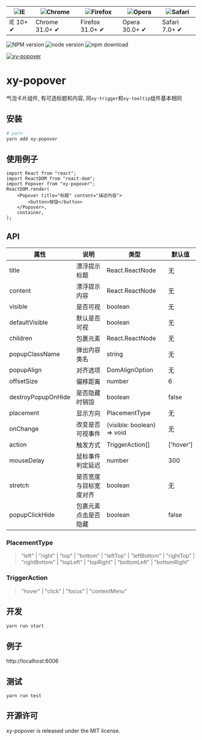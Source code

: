 | ![IE](https://github.com/alrra/browser-logos/blob/master/src/edge/edge_48x48.png?raw=true) | ![Chrome](https://github.com/alrra/browser-logos/blob/master/src/chrome/chrome_48x48.png?raw=true) | ![Firefox](https://github.com/alrra/browser-logos/blob/master/src/firefox/firefox_48x48.png?raw=true) | ![Opera](https://github.com/alrra/browser-logos/blob/master/src/opera/opera_48x48.png?raw=true) | ![Safari](https://github.com/alrra/browser-logos/blob/master/src/safari/safari_48x48.png?raw=true) |
| ------------------------------------------------------------------------------------------ | -------------------------------------------------------------------------------------------------- | ----------------------------------------------------------------------------------------------------- | ----------------------------------------------------------------------------------------------- | -------------------------------------------------------------------------------------------------- |
| IE 10+ ✔                                                                                   | Chrome 31.0+ ✔                                                                                     | Firefox 31.0+ ✔                                                                                       | Opera 30.0+ ✔                                                                                   | Safari 7.0+ ✔                                                                                      |

![NPM version](http://img.shields.io/npm/v/xy-popover.svg?style=flat-square)
![node version](https://img.shields.io/badge/node.js-%3E=_0.10-green.svg?style=flat-square)
![npm download](https://img.shields.io/npm/dm/xy-popover.svg?style=flat-square)

[![xy-popover](https://nodei.co/npm/xy-popover.png)](https://npmjs.org/package/xy-popover)

# xy-popover

气泡卡片组件, 有可选标题和内容, 同`xy-trigger`和`xy-tooltip`组件基本相同

## 安装

```bash
# yarn
yarn add xy-popover
```

## 使用例子

```tsx
import React from "react";
import ReactDOM from "react-dom";
import Popover from "xy-popover";
ReactDOM.render(
    <Popover title="标题" content="描述内容">
        <button>按钮</button>
    </Popover>,
    container,
);
```

## API

| 属性               | 说明                   | 类型                       | 默认值    |
| ------------------ | ---------------------- | -------------------------- | --------- |
| title              | 漂浮提示标题           | React.ReactNode            | 无        |
| content            | 漂浮提示内容           | React.ReactNode            | 无        |
| visible            | 是否可视               | boolean                    | 无        |
| defaultVisible     | 默认是否可视           | boolean                    | 无        |
| children           | 包裹元素               | React.ReactNode            | 无        |
| popupClassName     | 弹出内容类名           | string                     | 无        |
| popupAlign         | 对齐选项               | DomAlignOption             | 无        |
| offsetSize         | 偏移距离               | number                     | 6         |
| destroyPopupOnHide | 是否隐藏时销毁         | boolean                    | false     |
| placement          | 显示方向               | PlacementType              | 无        |
| onChange           | 改变是否可视事件       | (visible: boolean) => void | 无        |
| action             | 触发方式               | TriggerAction[]            | ['hover'] |
| mouseDelay         | 鼠标事件判定延迟       | number                     | 300       |
| stretch            | 是否宽度与目标宽度对齐 | boolean                    | 无        |
| popupClickHide     | 包裹元素点击是否隐藏   | boolean                    | false     |

### PlacementType

> "left" | "right" | "top" | "bottom" | "leftTop" | "leftBottom" | "rightTop" | "rightBottom" | "topLeft" | "topRight" | "bottomLeft" | "bottomRight"

### TriggerAction

> "hover" | "click" | "focus" | "contextMenu"

## 开发

```sh
yarn run start
```

## 例子

http://localhost:6006

## 测试

```
yarn run test
```

## 开源许可

xy-popover is released under the MIT license.
